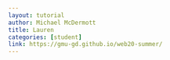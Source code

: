 ```yaml
---
layout: tutorial
author: Michael McDermott
title: Lauren
categories: [student]
link: https://gmu-gd.github.io/web20-summer/
---
```

